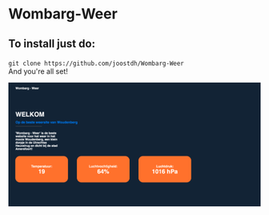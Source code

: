 # Wombarg-Weer



## To install just do:

`git clone https://github.com/joostdh/Wombarg-Weer`<br>
And you're all set!




![Image of Site](https://github.com/BradyCodes/Wombarg-Weer/blob/main/ss.png)
